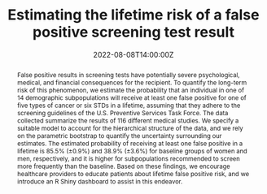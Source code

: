 ---
title: Estimating the lifetime risk of a false positive screening test result

event: JSM 2022
event_url: https://ww2.amstat.org/meetings/jsm/2022/

location: Washington, DC

summary: JSM 2022, student paper competition for ASA Section on Medical Devices and Diagnostics.
abstract: False positive results in screening tests have potentially severe psychological, medical, and financial consequences for the recipient. To quantify the long-term risk of this phenomenon, we estimate the probability that an individual in one of 14 demographic subpopulations will receive at least one false positive for one of five types of cancer or six STDs in a lifetime, assuming that they adhere to the screening guidelines of the U.S. Preventive Services Task Force. The data collected summarize the results of 116 different medical studies. We specify a suitable model to account for the hierarchical structure of the data, and we rely on the parametric bootstrap to quantify the uncertainty surrounding our estimates. The estimated probability of receiving at least one false positive in a lifetime is 85.5% (±0.9%) and 38.9% (±3.6%) for baseline groups of women and men, respectively, and it is higher for subpopulations recommended to screen more frequently than the baseline. Based on these findings, we encourage healthcare providers to educate patients about lifetime false positive risk, and we introduce an R Shiny dashboard to assist in this endeavor.

# Talk start and end times.
#   End time can optionally be hidden by prefixing the line with `#`.
date: '2022-08-08T14:00:00Z'
# date_end: '2030-06-01T15:00:00Z'
all_day: false

# Schedule page publish date (NOT talk date).
publishDate: '2017-01-01T00:00:00Z'

authors:
  - admin
  - Sara Algeri
author_notes:
  - Presenting
  - ""
tags: [false positive, screening test, bootstrap, R Shiny, US Preventive Services Task Force]

# Is this a featured talk? (true/false)
featured: false

url_code: ''
url_pdf: ''
url_poster: 'https://nips.cc/media/PosterPDFs/NeurIPS%202023/76208.png'
url_video: ''
---